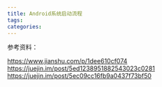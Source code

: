 ```yaml
---
title: Android系统启动流程
tags:
categories:
---
```


参考资料：

https://www.jianshu.com/p/1dee610cf074  
https://juejin.im/post/5ed1238951882543023c0281
https://juejin.im/post/5ec09cc16fb9a0437f73bf50
